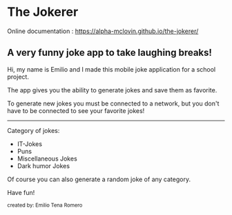 # The Jokerer
Online documentation : https://alpha-mclovin.github.io/the-jokerer/

## A very funny joke app to take laughing breaks!

Hi, my name is Emilio and I made this mobile joke application for a school project.

The app gives you the ability to generate jokes and save them as favorite.

To generate new jokes you must be connected to a network, but you don't have to be connected to see your favorite jokes!

-------------

Category of jokes:
* IT-Jokes
* Puns
* Miscellaneous Jokes
* Dark humor Jokes
  
Of course you can also generate a random joke of any category.

Have fun!


<sub> created by: Emilio Tena Romero </sub> 
